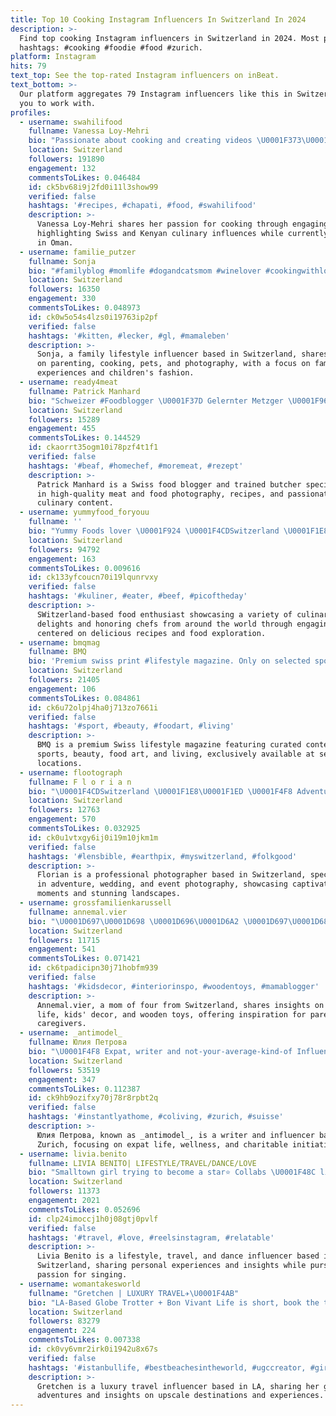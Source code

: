 ```yaml
---
title: Top 10 Cooking Instagram Influencers In Switzerland In 2024
description: >-
  Find top cooking Instagram influencers in Switzerland in 2024. Most popular
  hashtags: #cooking #foodie #food #zurich.
platform: Instagram
hits: 79
text_top: See the top-rated Instagram influencers on inBeat.
text_bottom: >-
  Our platform aggregates 79 Instagram influencers like this in Switzerland for
  you to work with.
profiles:
  - username: swahilifood
    fullname: Vanessa Loy-Mehri
    bio: "Passionate about cooking and creating videos \U0001F373\U0001F3A5 Swiss-born, Kenyan-raised, and currently living in Oman \U0001F30D"
    location: Switzerland
    followers: 191890
    engagement: 132
    commentsToLikes: 0.046484
    id: ck5bv68i9j2fd0i11l3show99
    verified: false
    hashtags: '#recipes, #chapati, #food, #swahilifood'
    description: >-
      Vanessa Loy-Mehri shares her passion for cooking through engaging videos,
      highlighting Swiss and Kenyan culinary influences while currently residing
      in Oman.
  - username: familie_putzer
    fullname: Sonja
    bio: "#familyblog #momlife #dogandcatsmom #winelover #cookingwithlove #ginlover #photography #booklover #kidsfashion \U0001F4CD Zürich/Stuttgart/Südtirol"
    location: Switzerland
    followers: 16350
    engagement: 330
    commentsToLikes: 0.048973
    id: ck0w5o54s4lzs0i19763ip2pf
    verified: false
    hashtags: '#kitten, #lecker, #gl, #mamaleben'
    description: >-
      Sonja, a family lifestyle influencer based in Switzerland, shares insights
      on parenting, cooking, pets, and photography, with a focus on family
      experiences and children's fashion.
  - username: ready4meat
    fullname: Patrick Manhard
    bio: "Schweizer #Foodblogger \U0001F37D️ Gelernter Metzger \U0001F969 Professionelle Fotos, Videos und Rezepte \U0001F4F8 Hochwertiger, leidenschaftlicher Fleisch- und Food-Content \U0001F357"
    location: Switzerland
    followers: 15289
    engagement: 455
    commentsToLikes: 0.144529
    id: ckaorrt35ogm10i78pzf4t1f1
    verified: false
    hashtags: '#beaf, #homechef, #moremeat, #rezept'
    description: >-
      Patrick Manhard is a Swiss food blogger and trained butcher specializing
      in high-quality meat and food photography, recipes, and passionate
      culinary content.
  - username: yummyfood_foryouu
    fullname: ''
    bio: "Yummy Foods lover \U0001F924 \U0001F4CDSwitzerland \U0001F1E8\U0001F1ED Credits & Respect : The Super talented Chefs from around The World \U0001F468\U0001F3FB‍\U0001F373\U0001F469\U0001F3FB‍\U0001F373"
    location: Switzerland
    followers: 94792
    engagement: 163
    commentsToLikes: 0.009616
    id: ck133yfcoucn70i19lqunrvxy
    verified: false
    hashtags: '#kuliner, #eater, #beef, #picoftheday'
    description: >-
      SWitzerland-based food enthusiast showcasing a variety of culinary
      delights and honoring chefs from around the world through engaging content
      centered on delicious recipes and food exploration.
  - username: bmqmag
    fullname: BMQ
    bio: 'Premium swiss print #lifestyle magazine. Only on selected spots available.'
    location: Switzerland
    followers: 21405
    engagement: 106
    commentsToLikes: 0.084861
    id: ck6u72olpj4ha0j713zo7661i
    verified: false
    hashtags: '#sport, #beauty, #foodart, #living'
    description: >-
      BMQ is a premium Swiss lifestyle magazine featuring curated content on
      sports, beauty, food art, and living, exclusively available at selected
      locations.
  - username: flootograph
    fullname: F l o r i a n
    bio: "\U0001F4CDSwitzerland \U0001F1E8\U0001F1ED \U0001F4F8 Adventures | Weddings | Events \U0001F4E9 dm for more #adventureofflo"
    location: Switzerland
    followers: 12763
    engagement: 570
    commentsToLikes: 0.032925
    id: ck0u1vtxgy6ij0i19m10jkm1m
    verified: false
    hashtags: '#lensbible, #earthpix, #myswitzerland, #folkgood'
    description: >-
      Florian is a professional photographer based in Switzerland, specializing
      in adventure, wedding, and event photography, showcasing captivating
      moments and stunning landscapes.
  - username: grossfamilienkarussell
    fullname: annemal.vier
    bio: "\U0001D697\U0001D698 \U0001D696\U0001D6A2 \U0001D697\U0001D68A\U0001D696\U0001D68E \U0001D692\U0001D69C \U0001D697\U0001D698\U0001D69D \U0001D68A\U0001D697\U0001D697\U0001D68E, \U0001D68A\U0001D697\U0001D697\U0001D68E \U0001D696\U0001D68E\U0001D68A\U0001D697\U0001D69C \U0001D696\U0001D698\U0001D696 \U0001D696\U0001D698\U0001D696 \U0001D698\U0001D68F \U0001D7FA \U0001D692\U0001D697 \U0001D695\U0001D698\U0001D69F\U0001D68E \U0001D6A0\U0001D692\U0001D69D\U0001D691 \U0001D696\U0001D6A2 \U0001D692\U0001D697\U0001D68C\U0001D69B\U0001D68E\U0001D68D\U0001D692\U0001D68B\U0001D695\U0001D68E \U0001D68C\U0001D698\U0001D698\U0001D695 \U0001D691\U0001D69E\U0001D68B\U0001D68B\U0001D6A2"
    location: Switzerland
    followers: 11715
    engagement: 541
    commentsToLikes: 0.071421
    id: ck6tpadicipn30j71hobfm939
    verified: false
    hashtags: '#kidsdecor, #interiorinspo, #woodentoys, #mamablogger'
    description: >-
      Annemal.vier, a mom of four from Switzerland, shares insights on family
      life, kids' decor, and wooden toys, offering inspiration for parents and
      caregivers.
  - username: _antimodel_
    fullname: Юлия Петрова
    bio: "\U0001F4F8 Expat, writer and not-your-average-kind-of Influencer \U0001F1E8\U0001F1ED Based in Zurich \U0001F6B4‍♀️\U0001F9D8‍♀️\U0001F3CD\U0001F34F☕ \U0001F4F0 Link to support my charity foundation @gf4ua ⬇️"
    location: Switzerland
    followers: 53519
    engagement: 347
    commentsToLikes: 0.112387
    id: ck9hb9ozifxy70j78r8rpbt2q
    verified: false
    hashtags: '#instantlyathome, #coliving, #zurich, #suisse'
    description: >-
      Юлия Петрова, known as _antimodel_, is a writer and influencer based in
      Zurich, focusing on expat life, wellness, and charitable initiatives.
  - username: livia.benito
    fullname: LIVIA BENITO| LIFESTYLE/TRAVEL/DANCE/LOVE
    bio: "Smalltown girl trying to become a star⭐️ Collabs \U0001F48C livia@4clout.ch @asdallstarz | SINGING @livia.benito_ \U0001F3A4"
    location: Switzerland
    followers: 11373
    engagement: 2021
    commentsToLikes: 0.052696
    id: clp24imoccj1h0j08gtj0pvlf
    verified: false
    hashtags: '#travel, #love, #reelsinstagram, #relatable'
    description: >-
      Livia Benito is a lifestyle, travel, and dance influencer based in
      Switzerland, sharing personal experiences and insights while pursuing her
      passion for singing.
  - username: womantakesworld
    fullname: "Gretchen | LUXURY TRAVEL✈️\U0001F4AB"
    bio: "LA-Based Globe Trotter + Bon Vivant Life is short, book the trip… ✈️\U0001F3DD️⛷️ \U0001F4E9 Email: womantakesworld@gmail.com"
    location: Switzerland
    followers: 83279
    engagement: 224
    commentsToLikes: 0.007338
    id: ck0vy6vmr2irk0i1942u8x67s
    verified: false
    hashtags: '#istanbullife, #bestbeachesintheworld, #ugccreator, #girlslovetravel'
    description: >-
      Gretchen is a luxury travel influencer based in LA, sharing her global
      adventures and insights on upscale destinations and experiences.
---
```


